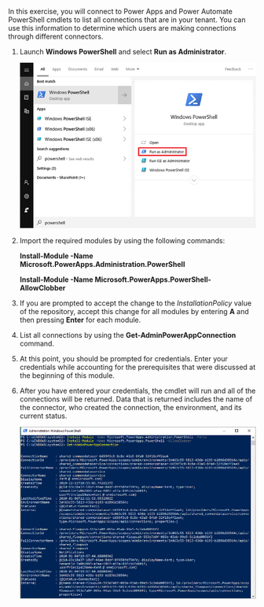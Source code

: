 In this exercise, you will connect to Power
Apps and Power Automate PowerShell cmdlets to list all connections
that are in your tenant. You can use this information to determine which
users are making connections through different connectors.

1.  Launch **Windows PowerShell** and select **Run as Administrator**.

    ![Run as Administrator](../media/14-runadmin.png)

2.  Import the required modules by using the following commands:

    **Install-Module -Name Microsoft.PowerApps.Administration.PowerShell**

    **Install-Module -Name Microsoft.PowerApps.PowerShell-AllowClobber**

3.  If you are prompted to accept the change to the *InstallationPolicy*
    value of the repository, accept this change for all modules by entering 
    **A** and then pressing **Enter** for each module.

4.  List all connections by using the **Get-AdminPowerAppConnection** command.

5.  At this point, you should be prompted for credentials. Enter your
    credentials while accounting for the prerequisites that were
    discussed at the beginning of this module.

6.  After you have entered your credentials, the cmdlet will run and
    all of the connections will be returned. Data that is returned
    includes the name of the connector, who created the connection, the
    environment, and its current status.

    ![Returned data](../media/15-exercise.png)
